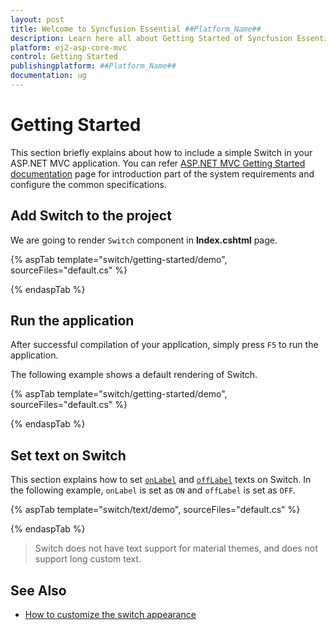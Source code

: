 ```yaml
---
layout: post
title: Welcome to Syncfusion Essential ##Platform_Name##
description: Learn here all about Getting Started of Syncfusion Essential ##Platform_Name## widgets based on HTML5 and jQuery.
platform: ej2-asp-core-mvc
control: Getting Started
publishingplatform: ##Platform_Name##
documentation: ug
---
```



# Getting Started

This section briefly explains about how to include a simple Switch in your ASP.NET MVC application. You can refer [ASP.NET MVC Getting Started documentation](../getting-started) page for introduction part of the system requirements and configure the common specifications.

## Add Switch to the project

We are going to render `Switch` component in **Index.cshtml** page.

{% aspTab template="switch/getting-started/demo", sourceFiles="default.cs" %}

{% endaspTab %}

## Run the application

After successful compilation of your application, simply press `F5` to run the application.

The following example shows a default rendering of Switch.

{% aspTab template="switch/getting-started/demo", sourceFiles="default.cs" %}

{% endaspTab %}

## Set text on Switch

This section explains how to set [`onLabel`](https://help.syncfusion.com/cr/aspnetcore-js2/Syncfusion.EJ2.Buttons.Switch.html#Syncfusion_EJ2_Buttons_Switch_OnLabel) and [`offLabel`](https://help.syncfusion.com/cr/aspnetcore-js2/Syncfusion.EJ2.Buttons.Switch.html#Syncfusion_EJ2_Buttons_Switch_OffLabel) texts on Switch. In the following example, `onLabel` is set as `ON` and `offLabel` is set as `OFF`.

{% aspTab template="switch/text/demo", sourceFiles="default.cs" %}

{% endaspTab %}

> Switch does not have text support for material themes, and does not support long custom text.

## See Also

* [How to customize the switch appearance](./how-to/customize-the-appearance-of-a-switch)